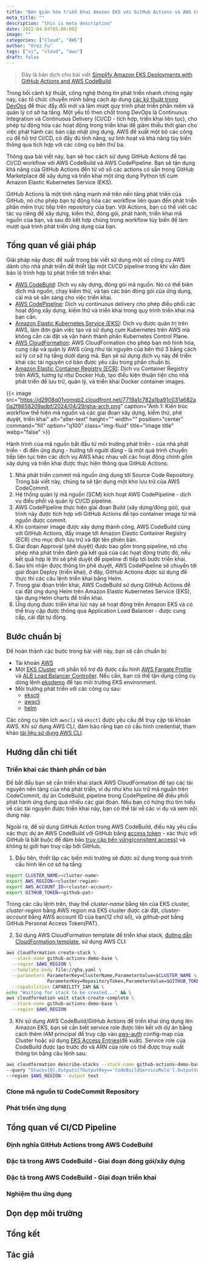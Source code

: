 ```yaml
---
title: "Đơn giản hóa triển khai Amazon EKS với GitHub Actions và AWS CodeBuild"
meta_title: ""
description: "this is meta description"
date: 2022-04-04T05:00:00Z
image: ""
categories: ["Cloud", "AWS"]
author: "Orez Fu"
tags: ["vi", "cloud", "aws"]
draft: false
---
```


> Đây là bản dịch cho bài viết [Simplify Amazon EKS Deployments with GitHub Actions and AWS CodeBuild](https://aws.amazon.com/blogs/devops/simplify-amazon-eks-deployments-with-github-actions-and-aws-codebuild/).

Trong bối cảnh kỹ thuật, công nghệ thông tin phát triển nhanh chóng ngày nay, các tổ chức chuyển mình bằng cách áp dụng [các kỹ thuật trong DevOps](https://aws.amazon.com/devops/what-is-devops/) để thúc đẩy đổi mới và làm mượt quy trình phát triển phần mềm và quản lý cơ sở hạ tầng. Một yếu tố then chốt trong DevOps là Continuous Integration và Continuous Delivery (CI/CD - tích hợp, triển khai liên tục), cho phép tự động hóa các hoạt động trong triển khai để giảm thiểu thời gian cho việc phát hành các bản cập nhật ứng dụng. AWS đề xuất một bộ các công cụ để hỗ trợ CI/CD, có đầy đủ tính năng, sự linh hoạt và khả năng tùy biến thông qua tích hợp với các công cụ bên thứ ba.

Thông qua bài viết này, bạn sẽ học cách sử dụng GitHub Actions để tạo CI/CD workflow với AWS CodeBuild và AWS CodePipeline. Bạn sẽ tận dụng khả năng của GitHub Actions đến từ vô số các actions có sẵn trong GitHub Marketplace để xây dựng và triển khai một ứng dụng Python tới cụm Amazon Elastic Kubernetes Service (EKS).

GitHub Actions là một tính năng mạnh mẽ trên nền tảng phát triển của GitHub, nó cho phép bạn tự động hóa các workflow liên quan đến phát triển phần mềm trực tiếp trên repository của bạn. Với Actions, bạn có thể viết các tác vụ riêng để xây dựng, kiểm thử, đóng gói, phát hành, triển khai mã nguồn của bạn, và sau đó kết hợp chúng trong workflow tùy biến để làm mượt quá trình phát triển ứng dụng của bạn.


## Tổng quan về giải pháp

Giải pháp này được đề xuất trong bài viết sử dụng một số công cụ AWS dành cho nhà phát triển để thiết lập một CI/CD pipeline trong khi vẫn đảm bảo lộ trình hợp từ phát triển tới triển khai:

- [AWS CodeBuild](https://aws.amazon.com/codebuild/): Dịch vụ xây dựng, đóng gói mã nguồn. Nó có thể biên dịch mã nguồn, chạy kiểm thử, và tạo các bản đóng gói của ứng dụng, cái mà sẽ sẵn sàng cho việc triển khai.
- [AWS CodePipeline](https://aws.amazon.com/codepipeline/): Dịch vụ continuous delivery cho phép điều phối các hoạt động xây dựng, kiểm thử và triển khai trong quy trình triển khai mà bạn cần.
- [Amazon Elastic Kubernetes Service (EKS)](https://aws.amazon.com/eks/): Dịch vụ được quản trị trên AWS, làm đơn giản việc tạo và sử dụng cụm Kubernetes trên AWS mà không cần cài đặt và vận hành thành phần Kubernetes Control Plane.
- [AWS CloudFormation](https://aws.amazon.com/cloudformation/): AWS CloudFormation cho phép bạn mô hình hóa, cung cấp và quản lý AWS cũng như tài nguyên của bên thứ 3 bằng cách xử lý cơ sở hạ tầng dưới dạng mã. Bạn sẽ sử dụng dịch vụ này để triển khai các tài nguyên cơ bản được yêu cầu trong phần chuẩn bị.
- [Amazon Elastic Container Registry (ECR)](https://aws.amazon.com/ecr/): Dịch vụ Container Registry trên AWS, tương tự như Docker Hub, tạo điều kiện thuận tiện cho nhà phát triển để lưu trữ, quản lý, và triển khai Docker container images.

{{< image src="https://d2908q01vomqb2.cloudfront.net/7719a1c782a1ba91c031a682a0a2f8658209adbf/2024/04/29/gha-arch.png" caption="Ảnh 1: Kiến trúc workflow thể hiện mã nguồn và các giai đoạn xây dựng, kiểm thử, phê duyệt, triển khai" alt="alter-text" height="" width="" position="center" command="fill" option="q100" class="img-fluid" title="image title"  webp="false" >}}

Hành trình của mã nguồn bắt đầu từ môi trường phát triển - của nhà phát triển - đi đến ứng dụng - hướng tới người dùng - là một quá trình chuyển tiếp liên tục trên các dịch vụ AWS khác nhau với các hoạt động chính gồm xây dựng và triển khai được thực hiện thông qua GitHub Actions:

1. Nhà phát triển commit mã nguồn ứng dụng tới Source Code Repository. Trong bài viết này, chúng ta sẽ tận dụng một kho lưu trữ của AWS CodeCommit.
2. Hệ thống quản lý mã nguồn (SCM) kích hoạt AWS CodePipeline - dịch vụ điều phối và quản lý CI/CD pipeline.
3. AWS CodePipeline thực hiện giai đoạn Build (xây dựng/đóng gói), quá trình này được tích hợp với GitHub Actions để tạo container image từ mã nguồn được commit. 
4. Khi container image được xây dựng thành công, AWS CodeBuild cùng với GitHub Actions, đẩy image tới Amazon Elastic Container Registry (ECR) cho mục đích lưu trữ và đặt tên phiên bản.
5. Giai đoạn Approval (phê duyệt) được bao gồm trong pipeline, nó cho phép nhà phát triển đánh giá kết quả của các hoạt động trước đó, nếu kết quả hợp lệ thì sẽ phê duyệt để pipeline đi tiếp tới bước triển khai.
6. Sau khi nhận được thông tin phê duyệt, AWS CodePipeline sẽ chuyển tới giai đoạn Deploy (triển khai), ở đây, GitHub Actions được sử dụng để thực thi các câu lệnh triển khai bằng Helm. 
7. Trong giai đoạn triển khai, AWS CodeBuild sử dụng GitHub Actions để cài đặt ứng dụng Helm trên Amazon Elastic Kubernetes Service (EKS), tận dụng Helm charts để triển khai.
8. Ứng dụng được triển khai lúc này sẽ hoạt động trên Amazon EKS và có thể truy cập được thông qua Application Load Balancer - được cung cấp, cài đặt tự động.

## Bước chuẩn bị

Để hoàn thành các bước trong bài viết này, bạn sẽ cần chuẩn bị:

- Tài khoản [AWS](https://aws.amazon.com/free/?all-free-tier.sort-by=item.additionalFields.SortRank&all-free-tier.sort-order=asc&awsf.Free%20Tier%20Types=*all&awsf.Free%20Tier%20Categories=*all)
- Một [EKS Cluster](https://docs.aws.amazon.com/eks/latest/userguide/create-cluster.html) với phần bổ trợ đã được cấu hình [AWS Fargate Profile](https://docs.aws.amazon.com/eks/latest/userguide/fargate-profile.html) và [ALB Load Balancer Controller](https://kubernetes-sigs.github.io/aws-load-balancer-controller/v2.7/). Nếu cần, bạn có thể tận dụng công cụ dòng lệnh [eksdemo](https://github.com/awslabs/eksdemo) để tạo môi trường EKS environment.
- Môi trường phát triển với các công cụ sau:
  - [eksctl](https://docs.aws.amazon.com/eks/latest/userguide/eksctl.html)
  - [awscli](https://docs.aws.amazon.com/cli/latest/userguide/getting-started-install.html)
  - [helm](https://helm.sh/docs/intro/install/#through-package-managers)

Các công cụ tiện ích `awscli` và `eksctl` được yêu cầu để truy cập tài khoản AWS. Khi sử dụng AWS CLI, đảm bảo rằng bạn có cấu hình credential, tham khảo [tài liệu sử dụng AWS CLI](https://docs.aws.amazon.com/cli/latest/userguide/cli-chap-configure.html).

## Hướng dẫn chi tiết

### Triển khai các thành phần cơ bản

Để bắt đầu bạn sẽ cần triển khai stack AWS CloudFormation để tạo các tài nguyên nền tảng của nhà phát triển, ví dụ như kho lưu trữ mã nguồn trên CodeCommit, dự án CodeBuild, pipeline trong CodePipeline để điều phối phát hành ứng dụng qua nhiều các giai đoạn. Nếu bạn có hứng thú tìm hiểu về các tài nguyên được triển khai này, bạn có thể tải về các ví dụ và xem nội dung này.

Ngoài ra, để sử dụng GitHub Action trong AWS CodeBuild, điều này yêu cầu xác thực dự án AWS CodeBuild với GitHub bằng [access token](https://docs.aws.amazon.com/codebuild/latest/userguide/access-tokens.html#access-tokens-github) - xác thực với GitHub là bắt buộc để đảm bảo [truy cập bền vững(consitent access)](https://docs.aws.amazon.com/codebuild/latest/userguide/action-runner-buildspec.html#action-runner-connect-source-provider) và không bị giới hạn truy cập bởi GitHub.

1. Đầu tiên, thiết lập các biến môi trường sẽ được sử dụng trong quá trình cấu hình lên cơ sở hạ tầng:

```bash
export CLUSTER_NAME=<cluster-name>
export AWS_REGION=<cluster-region>
export AWS_ACCOUNT_ID=<cluster-account>
export GITHUB_TOKEN=<github-pat>
```

Trong các câu lệnh trên, thay thế *cluster-name* bằng tên của EKS cluster, *cluster-region* bằng AWS region mà EKS cluster được cài đặt, *cluster-account* bằng AWS account ID của bạn(12 chữ số), và *github-pat* bằng GitHub Personal Access Token(PAT).

2. Sử dụng AWS CloudFormation template để triển khai stack, [đường dẫn CloudFormation template](https://d2908q01vomqb2.cloudfront.net/artifacts/DevOpsBlog/devops-2406/gha.yaml), sử dụng AWS CLI:

```bash
aws cloudformation create-stack \
  --stack-name github-actions-demo-base \
  --region $AWS_REGION \
  --template-body file://gha.yaml \
  --parameters ParameterKey=ClusterName,ParameterValue=$CLUSTER_NAME \
               ParameterKey=RepositoryToken,ParameterValue=$GITHUB_TOKEN \
  --capabilities CAPABILITY_IAM && \
echo "Waiting for stack to be created..." && \
aws cloudformation wait stack-create-complete \
  --stack-name github-actions-demo-base \
  --region $AWS_REGION
```

3. Khi sử dụng AWS CodeBuild/GitHub Actions để triển khai ứng dụng lên Amazon EKS, bạn sẽ cần biết service role được liên kết với dự án bằng cách thêm IAM principal để truy cập vào [aws-auth](https://docs.aws.amazon.com/eks/latest/userguide/auth-configmap.html) config-map của Cluster hoặc sử dụng [EKS Access Entries](https://docs.aws.amazon.com/eks/latest/userguide/access-entries.html)(đề xuất). Service role của CodeBuild được tạo trước đó và ARN của role có thể được truy xuất thông tin bằng câu lệnh sau:

```bash
aws cloudformation describe-stacks --stack-name github-actions-demo-base \
--query "Stacks[0].Outputs[?OutputKey=='CodeBuildServiceRole'].OutputValue" \
--region $AWS_REGION --output text
```

### Clone mã nguồn từ CodeCommit Repository

### Phát triển ứng dụng

## Tổng quan về CI/CD Pipeline

### Định nghĩa GitHub Actions trong AWS CodeBuild

### Đặc tả trong AWS CodeBuild - Giai đoạn đóng gói/xây dựng

### Đặc tả trong AWS CodeBuild - Giai đoạn triển khai

### Nghiệm thu ứng dụng

## Dọn dẹp môi trường

## Tổng kết

## Tác giả

